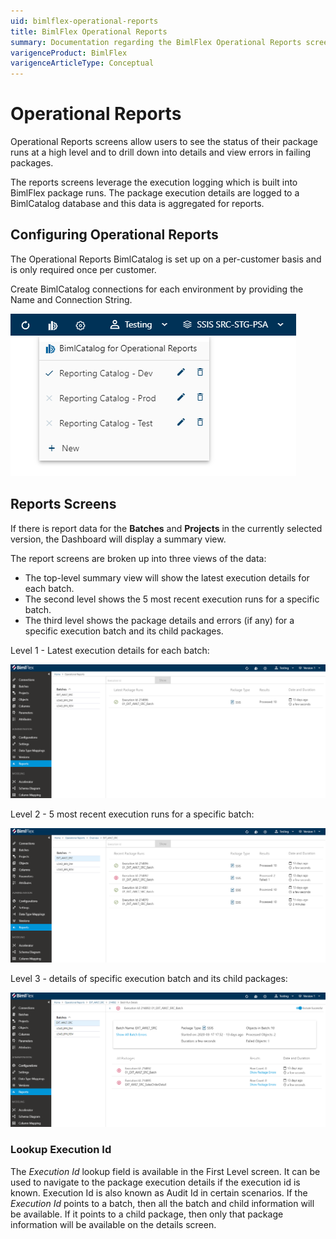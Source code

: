 ```yaml
---
uid: bimlflex-operational-reports
title: BimlFlex Operational Reports
summary: Documentation regarding the BimlFlex Operational Reports screen, including configuring operational reports, report screens, and execution details for batches
varigenceProduct: BimlFlex
varigenceArticleType: Conceptual
---
```

# Operational Reports

Operational Reports screens allow users to see the status of their package runs at a high level and to drill down into details and view errors in failing packages.

The reports screens leverage the execution logging which is built into BimlFlex package runs. The package execution details are logged to a BimlCatalog database and this data is aggregated for reports.

## Configuring Operational Reports

The Operational Reports BimlCatalog is set up on a per-customer basis and is only required once per customer.

Create BimlCatalog connections for each environment by providing the Name and Connection String.

![Operational Reports Selection -center](../../static/img/bimlflex-operational-reports-selected.png "Operational Reports Selection")

## Reports Screens

If there is report data for the **Batches** and **Projects** in the currently selected version, the Dashboard will display a summary view.

The report screens are broken up into three views of the data:

* The top-level summary view will show the latest execution details for each batch.
* The second level shows the 5 most recent execution runs for a specific batch.
* The third level shows the package details and errors (if any) for a specific execution batch and its child packages.

Level 1 - Latest execution details for each batch:

![Operational Reports Level 1 -center](../../static/img/bimlflex-operational-reports-level1.png "Operational Reports Level 1")

Level 2 - 5 most recent execution runs for a specific batch:

![Operational Reports Level 2 -center](../../static/img/bimlflex-operational-reports-level2.png "Operational Reports Level 2")

Level 3 - details of specific execution batch and its child packages:

![Operational Reports Level 3 -center](../../static/img/bimlflex-operational-reports-level3.png "Operational Reports Level 3")

### Lookup Execution Id

The *Execution Id* lookup field is available in the First Level screen. It can be used to navigate to the package execution details if the execution id is known. Execution Id is also known as Audit Id in certain scenarios. If the *Execution Id* points to a batch, then all the batch and child information will be available. If it points to a child package, then only that package information will be available on the details screen.
